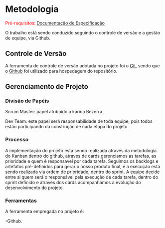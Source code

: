 
# Metodologia

<span style="color:red">Pré-requisitos: <a href="2-Especificação do Projeto.md"> Documentação de Especificação</a></span>

O trabalho está sendo conduzido seguindo o controle de versão e a gestão de equipe, via Github. 

## Controle de Versão

A ferramenta de controle de versão adotada no projeto foi o
[Git](https://git-scm.com/), sendo que o [Github](https://github.com)
foi utilizado para hospedagem do repositório.


## Gerenciamento de Projeto

### Divisão de Papéis

Scrum Master: papel atribuído a karina Bezerra.

Dev Team: este papel será responsabilidade de toda equipe, pois todos estão participando da construção de cada etapa do projeto. 


### Processo

A implementação do projeto está sendo realizada através da metodologia do Kanban dentro do github, atraves de cards gerenciamos as tarefas, as prioridade e quem é responsavel por cada tarefa. Seguimos os backlogs e artefatos pré-definidos para gerar o nosso produto final, e a execução está sendo realizada via ordem de prioridade, dentro do sprint.
A equipe decide entre si quem será o responsável pela execução de cada tarefa, dentro do sprint definido e através dos cards acompanhamos a evolução do desenvolvimento do projeto. 


 
### Ferramentas

A ferramenta empregada no projeto é:

-Github.




